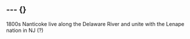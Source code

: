--- {}
---

1800s Nanticoke live along the Delaware River and unite with the Lenape nation in NJ (?)